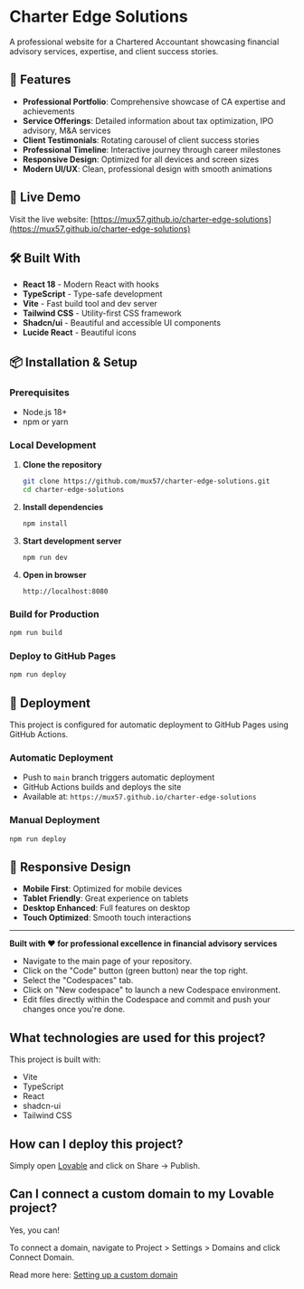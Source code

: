 # Charter Edge Solutions

A professional website for a Chartered Accountant showcasing financial advisory services, expertise, and client success stories.

## 🌟 Features

- **Professional Portfolio**: Comprehensive showcase of CA expertise and achievements
- **Service Offerings**: Detailed information about tax optimization, IPO advisory, M&A services
- **Client Testimonials**: Rotating carousel of client success stories
- **Professional Timeline**: Interactive journey through career milestones
- **Responsive Design**: Optimized for all devices and screen sizes
- **Modern UI/UX**: Clean, professional design with smooth animations

## 🚀 Live Demo

Visit the live website: [https://mux57.github.io/charter-edge-solutions](https://mux57.github.io/charter-edge-solutions)

## 🛠️ Built With

- **React 18** - Modern React with hooks
- **TypeScript** - Type-safe development
- **Vite** - Fast build tool and dev server
- **Tailwind CSS** - Utility-first CSS framework
- **Shadcn/ui** - Beautiful and accessible UI components
- **Lucide React** - Beautiful icons

## 📦 Installation & Setup

### Prerequisites
- Node.js 18+
- npm or yarn

### Local Development

1. **Clone the repository**
   ```bash
   git clone https://github.com/mux57/charter-edge-solutions.git
   cd charter-edge-solutions
   ```

2. **Install dependencies**
   ```bash
   npm install
   ```

3. **Start development server**
   ```bash
   npm run dev
   ```

4. **Open in browser**
   ```
   http://localhost:8080
   ```

### Build for Production

```bash
npm run build
```

### Deploy to GitHub Pages

```bash
npm run deploy
```

## 🚀 Deployment

This project is configured for automatic deployment to GitHub Pages using GitHub Actions.

### Automatic Deployment
- Push to `main` branch triggers automatic deployment
- GitHub Actions builds and deploys the site
- Available at: `https://mux57.github.io/charter-edge-solutions`

### Manual Deployment
```bash
npm run deploy
```

## 📱 Responsive Design

- **Mobile First**: Optimized for mobile devices
- **Tablet Friendly**: Great experience on tablets
- **Desktop Enhanced**: Full features on desktop
- **Touch Optimized**: Smooth touch interactions

---

**Built with ❤️ for professional excellence in financial advisory services**

- Navigate to the main page of your repository.
- Click on the "Code" button (green button) near the top right.
- Select the "Codespaces" tab.
- Click on "New codespace" to launch a new Codespace environment.
- Edit files directly within the Codespace and commit and push your changes once you're done.

## What technologies are used for this project?

This project is built with:

- Vite
- TypeScript
- React
- shadcn-ui
- Tailwind CSS

## How can I deploy this project?

Simply open [Lovable](https://lovable.dev/projects/b897367a-80a1-4d87-94ae-fcc1a70a8bc0) and click on Share -> Publish.

## Can I connect a custom domain to my Lovable project?

Yes, you can!

To connect a domain, navigate to Project > Settings > Domains and click Connect Domain.

Read more here: [Setting up a custom domain](https://docs.lovable.dev/tips-tricks/custom-domain#step-by-step-guide)
